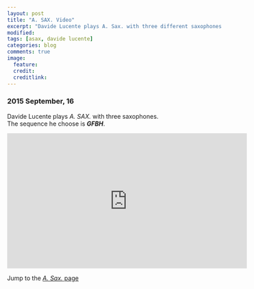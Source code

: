 ```yaml
---
layout: post
title: "A. SAX. Video"
excerpt: "Davide Lucente plays A. Sax. with three different saxophones."
modified:
tags: [asax, davide lucente]
categories: blog
comments: true
image:
  feature:
  credit:
  creditlink:
---
```


### 2015 September, 16

Davide Lucente plays *A. SAX.* with three saxophones.    
The sequence he choose is ***GFBH***.

<iframe
  width="560"
  height="315"
  src="https://www.youtube.com/embed/LA9oJingdc8"
  frameborder="0"
  allowfullscreen>
</iframe>
<p></p>

Jump to the [*A. Sax.* page](/asax/)
